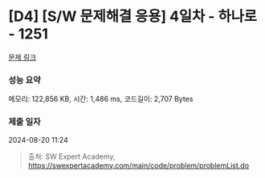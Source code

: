 # [D4] [S/W 문제해결 응용] 4일차 - 하나로 - 1251 

[문제 링크](https://swexpertacademy.com/main/code/problem/problemDetail.do?contestProbId=AV15StKqAQkCFAYD) 

### 성능 요약

메모리: 122,856 KB, 시간: 1,486 ms, 코드길이: 2,707 Bytes

### 제출 일자

2024-08-20 11:24



> 출처: SW Expert Academy, https://swexpertacademy.com/main/code/problem/problemList.do